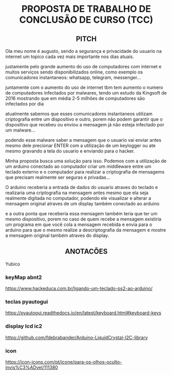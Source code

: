 <h1 align="center">PROPOSTA DE TRABALHO DE CONCLUSÃO DE CURSO (TCC)</h1>

<h2 align="center">PITCH</h2>
Ola meu nome é augusto, sendo a segurança e privacidade do usuario na internet um topico cada vez mais importante nos dias atuais.

justamente pelo grande aumento do uso de computadores com internet e muitos serviços sendo disponibilizados online,
como exemplo os comunicadores instantaneos: whatsapp, telegram, messenger...

juntamente com o aumento do uso de internet tbm tem aumento o numero de computadores infectados por malwares, tendo um estudo da Kingsoft de 2016 mostrando que em média 2-5 milhões de computadores são infectados por dia

atualmente sabemos que esses comunicadores instantaneos utilizam criptografia entre um dispositivo e outro, porem não podem garantir que o dispositivo que recebeu ou enviou a mensagem já não esteja infectado por um malware...

podendo esse malware saber a mensagem que o usuario vai enviar antes mesmo dele precionar ENTER com a utilização de um keylogger ou ate mesmo gravando a tela do usuario e enviando para o hacker.

Minha proposta busca uma solução para isso.
Podemos com a utilização de um arduino conectado ao computador criar um middleware entre um teclado externo e o computador
para realizar a criptografia de mensagems que precisam realmente ser seguras e privadas...

O arduino receberia a entrada de dados do usuario atraves do teclado e realizaria uma criptografia na mensagem antes mesmo que ela seja realmente digitada no computador, podendo ele visualizar e alterar a mensagem original atraves de um display também conectado ao arduino

e a outra ponta que receberia essa mensagem também teria que ter um mesmo dispositivo, 
porem no caso de quem recebe a mensagem existiria um programa em que você cola a mensagem recebida e envia para o arduino para que o mesmo realize a descriptografia da mensagem e mostre a mensagem original também atraves do display.

<h2 align="center">ANOTACÕES</h2>

Yubico

### keyMap abnt2 

https://www.hackeduca.com.br/ligando-um-teclado-ps2-ao-arduino/

### teclas pyautogui
https://pyautogui.readthedocs.io/en/latest/keyboard.html#keyboard-keys
### display lcd ic2

https://github.com/fdebrabander/Arduino-LiquidCrystal-I2C-library

### icon
https://icon-icons.com/pt/icone/para-os-olhos-oculto-invis%C3%ADvel/111380